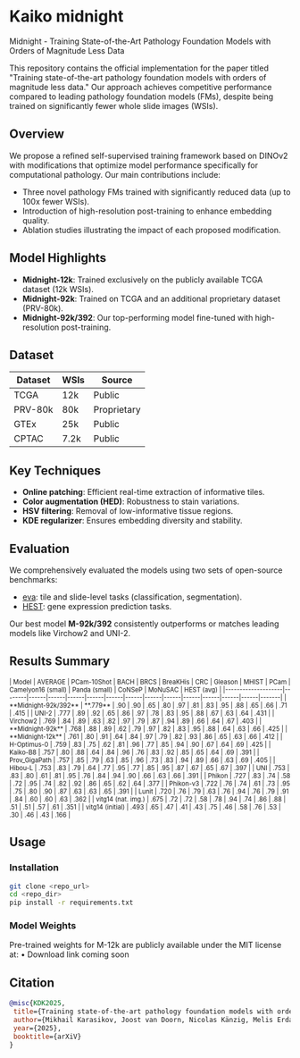 # Kaiko midnight
Midnight - Training State-of-the-Art Pathology Foundation Models with Orders of Magnitude Less Data

This repository contains the official implementation for the paper titled "Training state-of-the-art pathology foundation models with orders of magnitude less data." Our approach achieves competitive performance compared to leading pathology foundation models (FMs), despite being trained on significantly fewer whole slide images (WSIs).

## Overview

We propose a refined self-supervised training framework based on DINOv2 with modifications that optimize model performance specifically for computational pathology. Our main contributions include:

- Three novel pathology FMs trained with significantly reduced data (up to 100x fewer WSIs).
- Introduction of high-resolution post-training to enhance embedding quality.
- Ablation studies illustrating the impact of each proposed modification.

## Model Highlights

- **Midnight-12k**: Trained exclusively on the publicly available TCGA dataset (12k WSIs).
- **Midnight-92k**: Trained on TCGA and an additional proprietary dataset (PRV-80k).
- **Midnight-92k/392**: Our top-performing model fine-tuned with high-resolution post-training.

## Dataset

| Dataset | WSIs | Source        |
|---------|------|---------------|
| TCGA    | 12k  | Public        |
| PRV-80k | 80k  | Proprietary   |
| GTEx    | 25k  | Public        |
| CPTAC   | 7.2k | Public        |

## Key Techniques

- **Online patching**: Efficient real-time extraction of informative tiles.
- **Color augmentation (HED)**: Robustness to stain variations.
- **HSV filtering**: Removal of low-informative tissue regions.
- **KDE regularizer**: Ensures embedding diversity and stability.

## Evaluation

We comprehensively evaluated the models using two sets of open-source benchmarks:

- [eva](https://github.com/kaiko-ai/eva): tile and slide-level tasks (classification, segmentation).
- [HEST](https://github.com/mahmoodlab/HEST): gene expression prediction tasks.

Our best model **M-92k/392** consistently outperforms or matches leading models like Virchow2 and UNI-2.

## Results Summary
<div style="font-size:0.8em;">
| Model              | AVERAGE   | PCam-10Shot | BACH | BRCS | BreaKHis | CRC  | Gleason | MHIST | PCam   | Camelyon16 (small)  | Panda (small)  | CoNSeP | MoNuSAC | HEST (avg)  |
|--------------------|--------|------|------|------|------|------|------|------|------|------|------|------|------|-------|
| **Midnight-92k/392**      | **.779** | .90  | .90  | .65  | .80  | .97  | .81  | .83  | .95  | .88  | .65  | .66  | .71  | .415  |
| UNI-2              | .777   | .89  | .92  | .65  | .86  | .97  | .78  | .83  | .95  | .88  | .67  | .63  | .64  | .431  |
| Virchow2           | .769   | .84  | .89  | .63  | .82  | .97  | .79  | .87  | .94  | .89  | .66  | .64  | .67  | .403  |
| **Midnight-92k**          | .768   | .88  | .89  | .62  | .79  | .97  | .82  | .83  | .95  | .88  | .64  | .63  | .66  | .425  |
| **Midnight-12k**          | .761   | .80  | .91  | .64  | .84  | .97  | .79  | .82  | .93  | .86  | .65  | .63  | .66  | .412  |
| H-Optimus-0        | .759   | .83  | .75  | .62  | .81  | .96  | .77  | .85  | .94  | .90  | .67  | .64  | .69  | .425  |
| Kaiko-B8           | .757   | .80  | .88  | .64  | .84  | .96  | .76  | .83  | .92  | .85  | .65  | .64  | .69  | .391  |
| Prov_GigaPath      | .757   | .85  | .79  | .63  | .85  | .96  | .73  | .83  | .94  | .89  | .66  | .63  | .69  | .405  |
| Hibou-L            | .753   | .83  | .79  | .64  | .77  | .95  | .77  | .85  | .95  | .87  | .67  | .65  | .67  | .397  |
| UNI                | .753   | .83  | .80  | .61  | .81  | .95  | .76  | .84  | .94  | .90  | .66  | .63  | .66  | .391  |
| Phikon             | .727   | .83  | .74  | .58  | .72  | .95  | .74  | .82  | .92  | .86  | .65  | .62  | .64  | .377  |
| Phikon-v3          | .722   | .76  | .74  | .61  | .73  | .95  | .75  | .80  | .90  | .87  | .63  | .63  | .65  | .391  |
| Lunit              | .720   | .76  | .79  | .63  | .76  | .94  | .76  | .79  | .91  | .84  | .60  | .60  | .63  | .362  |
| vitg14 (nat. img.) | .675   | .72  | .72  | .58  | .78  | .94  | .74  | .86  | .88  | .51  | .51  | .57  | .61  | .351  |
| vitg14 (initial)   | .493   | .65  | .47  | .41  | .43  | .75  | .46  | .58  | .76  | .53  | .30  | .46  | .43  | .166  |
<!-- your table here -->
</div>

## Usage

### Installation

```bash
git clone <repo_url>
cd <repo_dir>
pip install -r requirements.txt
```

### Model Weights

Pre-trained weights for M-12k are publicly available under the MIT license at:
	•	Download link coming soon


 ## Citation
 ```bibtex
 @misc{KDK2025,
  title={Training state-of-the-art pathology foundation models with orders of magnitude less data},
  author={Mikhail Karasikov, Joost van Doorn, Nicolas Känzig, Melis Erdal Cesur, Hugo Horlings, Robert Berke, Fei Tang, Sebastian Otálora},
  year={2025},
  booktitle={arXiV}
}
```

